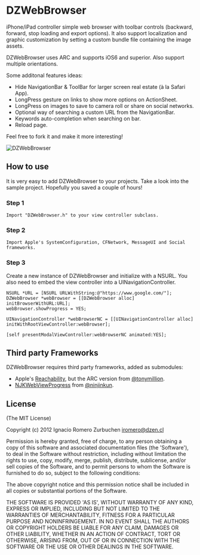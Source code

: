 # DZWebBrowser

iPhone/iPad controller simple web browser with toolbar controls (backward, forward, stop loading and export options).
It also support localization and graphic customization by setting a custom bundle file containing the image assets.

DZWebBrowser uses ARC and supports iOS6 and superior.
Also support multiple orientations.

Some additonal features ideas:
- Hide NavigationBar & ToolBar for larger screen real estate (à la Safari App).
- LongPress gesture on links to show more options on ActionSheet.
- LongPress on images to save to camera roll or share on social networks.
- Optional way of searching a custom URL from the NavigationBar.
- Keywords auto-completion when searching on bar.
- Reload page.

Feel free to fork it and make it more interesting!


![DZWebBrowser](https://dl.dropboxusercontent.com/u/2452151/Permalink/DZWebBrowser.png)


## How to use
It is very easy to add DZWebBrowser to your projects. Take a look into the sample project.
Hopefully you saved a couple of hours!

### Step 1
```
Import "DZWebBrowser.h" to your view controller subclass.
```

### Step 2
```
Import Apple's SystemConfiguration, CFNetwork, MessageUI and Social frameworks.
```

### Step 3
Create a new instance of DZWebBrowser and initialize with a NSURL.
You also need to embed the view controller into a UINavigationController.
```
NSURL *URL = [NSURL URLWithString:@"https://www.google.com/"];
DZWebBrowser *webBrowser = [[DZWebBrowser alloc] initBrowserWithURL:URL];
webBrowser.showProgress = YES;

UINavigationController *webBrowserNC = [[UINavigationController alloc] initWithRootViewController:webBrowser];

[self presentModalViewController:webBrowserNC animated:YES];
```

## Third party Frameworks

DZWebBrowser requires third party frameworks, added as submodules:
- Apple's [Reachability](https://github.com/tonymillion/Reachability), but the ARC version from [@tonymillion](https://github.com/tonymillionn).
- [NJKWebViewProgress](https://github.com/ninjinkun/NJKWebViewProgress) from [@ninjinkun](https://github.com/ninjinkun).

## License
(The MIT License)

Copyright (c) 2012 Ignacio Romero Zurbuchen <iromero@dzen.cl>

Permission is hereby granted, free of charge, to any person obtaining a copy of this software and associated documentation files (the 'Software'), to deal in the Software without restriction, including without limitation the rights to use, copy, modify, merge, publish, distribute, sublicense, and/or sell copies of the Software, and to permit persons to whom the Software is furnished to do so, subject to the following conditions:

The above copyright notice and this permission notice shall be included in all copies or substantial portions of the Software.

THE SOFTWARE IS PROVIDED 'AS IS', WITHOUT WARRANTY OF ANY KIND, EXPRESS OR IMPLIED, INCLUDING BUT NOT LIMITED TO THE WARRANTIES OF MERCHANTABILITY, FITNESS FOR A PARTICULAR PURPOSE AND NONINFRINGEMENT. IN NO EVENT SHALL THE AUTHORS OR COPYRIGHT HOLDERS BE LIABLE FOR ANY CLAIM, DAMAGES OR OTHER LIABILITY, WHETHER IN AN ACTION OF CONTRACT, TORT OR OTHERWISE, ARISING FROM, OUT OF OR IN CONNECTION WITH THE SOFTWARE OR THE USE OR OTHER DEALINGS IN THE SOFTWARE.
